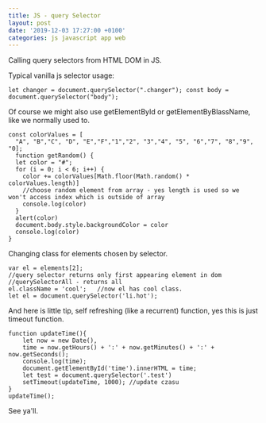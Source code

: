```yaml
---
title: JS - query Selector
layout: post
date: '2019-12-03 17:27:00 +0100'
categories: js javascript app web
---
```


Calling query selectors from HTML DOM in JS.

Typical vanilla js selector usage:

`let changer = document.querySelector(".changer");
const body = document.querySelector("body");`

Of course we might also use getElementById or getElementByBlassName, like we normally used to.
```
const colorValues = [
  "A", "B","C", "D", "E","F","1","2", "3","4", "5", "6","7", "8","9", "0];
  function getRandom() {
  let color = "#";
  for (i = 0; i < 6; i++) {
    color += colorValues[Math.floor(Math.random() * colorValues.length)] 
    //choose random element from array - yes length is used so we won't access index which is outside of array
    console.log(color)
  }
  alert(color)
  document.body.style.backgroundColor = color
  console.log(color)
}
```

Changing class for elements chosen by selector.

```
var el = elements[2];
//query selector returns only first appearing element in dom
//querySelectorAll - returns all
el.className = 'cool';   //now el has cool class.
let el = document.querySelector('li.hot');
```
And here is little tip, self refreshing (like a recurrent) function, yes this is just timeout function.

```
function updateTime(){
    let now = new Date(),
    time = now.getHours() + ':' + now.getMinutes() + ':' + now.getSeconds();
    console.log(time);
    document.getElementById('time').innerHTML = time;
    let test = document.querySelector('.test')
    setTimeout(updateTime, 1000); //update czasu
}
updateTime();
```

See ya'll.
